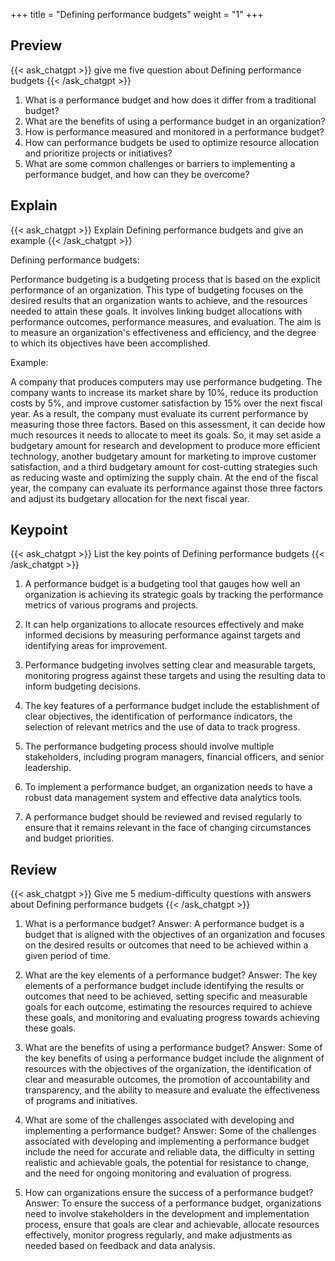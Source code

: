 +++
title = "Defining performance budgets"
weight = "1"
+++
## Preview
{{< ask_chatgpt >}}
give me five question about Defining performance budgets
{{< /ask_chatgpt >}}



1. What is a performance budget and how does it differ from a traditional budget? 
2. What are the benefits of using a performance budget in an organization? 
3. How is performance measured and monitored in a performance budget? 
4. How can performance budgets be used to optimize resource allocation and prioritize projects or initiatives? 
5. What are some common challenges or barriers to implementing a performance budget, and how can they be overcome?   

## Explain
{{< ask_chatgpt >}}
Explain Defining performance budgets and give an example
{{< /ask_chatgpt >}}



Defining performance budgets:

Performance budgeting is a budgeting process that is based on the explicit performance of an organization. This type of budgeting focuses on the desired results that an organization wants to achieve, and the resources needed to attain these goals. It involves linking budget allocations with performance outcomes, performance measures, and evaluation. The aim is to measure an organization's effectiveness and efficiency, and the degree to which its objectives have been accomplished.

Example:

A company that produces computers may use performance budgeting. The company wants to increase its market share by 10%, reduce its production costs by 5%, and improve customer satisfaction by 15% over the next fiscal year. As a result, the company must evaluate its current performance by measuring those three factors. Based on this assessment, it can decide how much resources it needs to allocate to meet its goals. So, it may set aside a budgetary amount for research and development to produce more efficient technology, another budgetary amount for marketing to improve customer satisfaction, and a third budgetary amount for cost-cutting strategies such as reducing waste and optimizing the supply chain. At the end of the fiscal year, the company can evaluate its performance against those three factors and adjust its budgetary allocation for the next fiscal year.   

## Keypoint
{{< ask_chatgpt >}}
List the key points of Defining performance budgets
{{< /ask_chatgpt >}}



1. A performance budget is a budgeting tool that gauges how well an organization is achieving its strategic goals by tracking the performance metrics of various programs and projects.

2. It can help organizations to allocate resources effectively and make informed decisions by measuring performance against targets and identifying areas for improvement.

3. Performance budgeting involves setting clear and measurable targets, monitoring progress against these targets and using the resulting data to inform budgeting decisions.

4. The key features of a performance budget include the establishment of clear objectives, the identification of performance indicators, the selection of relevant metrics and the use of data to track progress.

5. The performance budgeting process should involve multiple stakeholders, including program managers, financial officers, and senior leadership.

6. To implement a performance budget, an organization needs to have a robust data management system and effective data analytics tools.

7. A performance budget should be reviewed and revised regularly to ensure that it remains relevant in the face of changing circumstances and budget priorities.   

## Review
{{< ask_chatgpt >}}
Give me 5 medium-difficulty questions with answers about Defining performance budgets
{{< /ask_chatgpt >}}



1. What is a performance budget?
Answer: A performance budget is a budget that is aligned with the objectives of an organization and focuses on the desired results or outcomes that need to be achieved within a given period of time.

2. What are the key elements of a performance budget?
Answer: The key elements of a performance budget include identifying the results or outcomes that need to be achieved, setting specific and measurable goals for each outcome, estimating the resources required to achieve these goals, and monitoring and evaluating progress towards achieving these goals.

3. What are the benefits of using a performance budget?
Answer: Some of the key benefits of using a performance budget include the alignment of resources with the objectives of the organization, the identification of clear and measurable outcomes, the promotion of accountability and transparency, and the ability to measure and evaluate the effectiveness of programs and initiatives.

4. What are some of the challenges associated with developing and implementing a performance budget?
Answer: Some of the challenges associated with developing and implementing a performance budget include the need for accurate and reliable data, the difficulty in setting realistic and achievable goals, the potential for resistance to change, and the need for ongoing monitoring and evaluation of progress.

5. How can organizations ensure the success of a performance budget?
Answer: To ensure the success of a performance budget, organizations need to involve stakeholders in the development and implementation process, ensure that goals are clear and achievable, allocate resources effectively, monitor progress regularly, and make adjustments as needed based on feedback and data analysis.   

